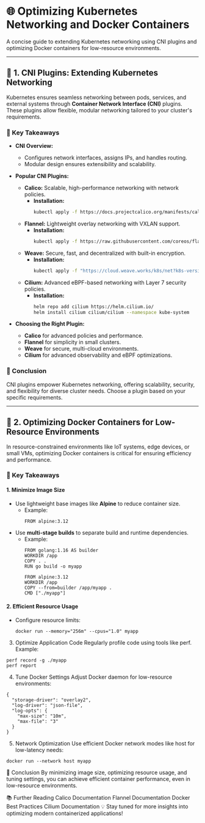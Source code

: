 # 🌐 **Optimizing Kubernetes Networking and Docker Containers**  

A concise guide to extending Kubernetes networking using CNI plugins and optimizing Docker containers for low-resource environments.

---

## 📖 **1. CNI Plugins: Extending Kubernetes Networking**  

Kubernetes ensures seamless networking between pods, services, and external systems through **Container Network Interface (CNI)** plugins. These plugins allow flexible, modular networking tailored to your cluster's requirements.

### **🔑 Key Takeaways**  
- **CNI Overview:**  
  - Configures network interfaces, assigns IPs, and handles routing.  
  - Modular design ensures extensibility and scalability.

- **Popular CNI Plugins:**  
  - **Calico:** Scalable, high-performance networking with network policies.  
    - **Installation:**  
      ```bash
      kubectl apply -f https://docs.projectcalico.org/manifests/calico.yaml
      ```
  - **Flannel:** Lightweight overlay networking with VXLAN support.  
    - **Installation:**  
      ```bash
      kubectl apply -f https://raw.githubusercontent.com/coreos/flannel/master/Documentation/kube-flannel.yml
      ```
  - **Weave:** Secure, fast, and decentralized with built-in encryption.  
    - **Installation:**  
      ```bash
      kubectl apply -f "https://cloud.weave.works/k8s/net?k8s-version=$(kubectl version | base64 | tr -d '\n')"
      ```
  - **Cilium:** Advanced eBPF-based networking with Layer 7 security policies.  
    - **Installation:**  
      ```bash
      helm repo add cilium https://helm.cilium.io/
      helm install cilium cilium/cilium --namespace kube-system
      ```

- **Choosing the Right Plugin:**  
  - **Calico** for advanced policies and performance.  
  - **Flannel** for simplicity in small clusters.  
  - **Weave** for secure, multi-cloud environments.  
  - **Cilium** for advanced observability and eBPF optimizations.

### **🌟 Conclusion**  
CNI plugins empower Kubernetes networking, offering scalability, security, and flexibility for diverse cluster needs. Choose a plugin based on your specific requirements.

---

## 🐳 **2. Optimizing Docker Containers for Low-Resource Environments**

In resource-constrained environments like IoT systems, edge devices, or small VMs, optimizing Docker containers is critical for ensuring efficiency and performance.

### **🔑 Key Takeaways**  

#### **1. Minimize Image Size**
- Use lightweight base images like **Alpine** to reduce container size.  
  - Example:  
    ```
    FROM alpine:3.12
    ```
- Use **multi-stage builds** to separate build and runtime dependencies.  
  - Example:  
    ```
    FROM golang:1.16 AS builder
    WORKDIR /app
    COPY . .
    RUN go build -o myapp

    FROM alpine:3.12
    WORKDIR /app
    COPY --from=builder /app/myapp .
    CMD ["./myapp"]
    ```

#### **2. Efficient Resource Usage**
- Configure resource limits:  
  ```
  docker run --memory="256m" --cpus="1.0" myapp
  ```
3. Optimize Application Code
Regularly profile code using tools like perf.
Example:
```
perf record -g ./myapp
perf report
```
4. Tune Docker Settings
Adjust Docker daemon for low-resource environments:
```
{
  "storage-driver": "overlay2",
  "log-driver": "json-file",
  "log-opts": {
    "max-size": "10m",
    "max-file": "3"
  }
}
```
5. Network Optimization
Use efficient Docker network modes like host for low-latency needs:
```
docker run --network host myapp
```
🌟 Conclusion
By minimizing image size, optimizing resource usage, and tuning settings, you can achieve efficient container performance, even in low-resource environments.

📚 Further Reading
Calico Documentation
Flannel Documentation
Docker Best Practices
Cilium Documentation
💡 Stay tuned for more insights into optimizing modern containerized applications!

